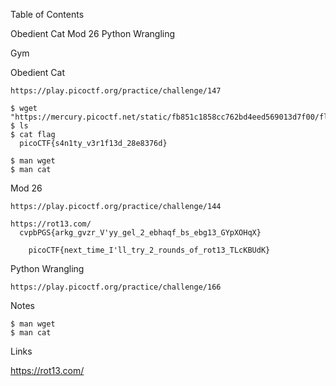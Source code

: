 Table of Contents

  Obedient Cat
  Mod 26
  Python Wrangling


Gym

  Obedient Cat

    https://play.picoctf.org/practice/challenge/147

    $ wget "https://mercury.picoctf.net/static/fb851c1858cc762bd4eed569013d7f00/flag"
    $ ls
    $ cat flag
      picoCTF{s4n1ty_v3r1f13d_28e8376d}

    $ man wget
    $ man cat

  Mod 26

    https://play.picoctf.org/practice/challenge/144

    https://rot13.com/
      cvpbPGS{arkg_gvzr_V'yy_gel_2_ebhaqf_bs_ebg13_GYpXOHqX}

        picoCTF{next_time_I'll_try_2_rounds_of_rot13_TLcKBUdK}

  Python Wrangling

    https://play.picoctf.org/practice/challenge/166
    



Notes

    $ man wget
    $ man cat

Links

  https://rot13.com/
  